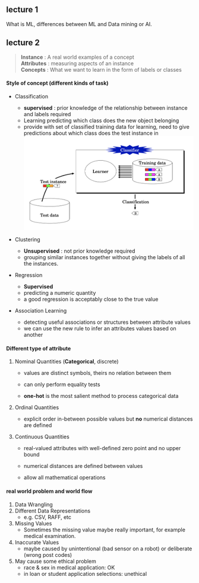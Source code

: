## lecture 1
What is ML, differences between ML and Data mining or AI.

## lecture 2
> **Instance** : A real world examples of a concept  
> **Attributes** : measuring aspects of an instance  
> **Concepts** : What we want to learn in the form of labels or classes    

#### Style  of concept (different kinds of task) 
- Classification 
  - **supervised** : prior knowledge of the relationship between instance and labels required
  - Learning predicting which class does the new object belonging
  - provide with set of classified training data for learning, need to give predictions about which class does the test instance in
    ![FF057575-BF1B-44D4-86EF-D180A001F9CA](assets/FF057575-BF1B-44D4-86EF-D180A001F9CA.png)

- Clustering
  - **Unsupervised** : not prior knowledge required
  - grouping similar instances together without giving the labels of all the instances.
- Regression
  - **Supervised**
  - predicting a numeric quantity
  - a good regression is acceptably close to the true value
- Association Learning
  - detecting useful associations or structures between attribute values
  - we can use the new rule to infer an attributes values based on another

#### Different type of attribute
1. Nominal Quantities (**Categorical**, discrete)

   - values are distinct symbols, theirs no relation between them

   - can only perform equality tests
   - **one-hot** is the most salient method to process categorical data

2. Ordinal Quantities
   - explicit order in-between possible values but **no** numerical distances are defined

3. Continuous Quantities

   - real-valued attributes with well-defined zero point and no upper bound

   - numerical distances are defined between values

   - allow all mathematical operations

#### real world problem and world flow
1. Data Wrangling
2. Different Data Representations
   - e.g.  CSV, RAFF, etc 
3. Missing Values
   - Sometimes the missing value maybe really important, for example medical examination.
4. Inaccurate Values
   - maybe caused by unintentional (bad sensor on a robot) or deliberate (wrong post codes)
5. May cause some ethical problem
   - race & sex in medical application: OK
   - in loan or student application selections: unethical
